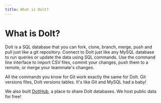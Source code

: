```yaml
---
title: What is Dolt?
---
```


# What is Dolt?

Dolt is a SQL database that you can fork, clone, branch, merge, push and pull just like a git repository. Connect to Dolt just like any MySQL database to run queries or update the data using SQL commands. Use the command line interface to import CSV files, commit your changes, push them to a remote, or merge your teammate's changes.

All the commands you know for Git work exactly the same for Dolt. Git versions files, Dolt versions tables. It's like Git and MySQL had a baby!

We also built [DoltHub](https://www.dolthub.com), a place to share Dolt databases. We host public data for free!